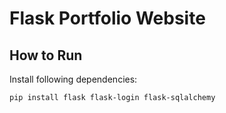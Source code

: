 # Flask Portfolio Website

## How to Run

Install following dependencies:
```bash
pip install flask flask-login flask-sqlalchemy
